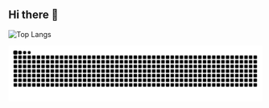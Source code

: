 ## Hi there 👋

![Top Langs](https://github-readme-stats.vercel.app/api/top-langs/?username=123THU)

<picture>
  <source media="(prefers-color-scheme: dark)" srcset="https://raw.githubusercontent.com/123THU/123THU/output/github-contribution-grid-snake-dark.svg">
  <source media="(prefers-color-scheme: light)" srcset="https://raw.githubusercontent.com/123THU/123THU/output/github-contribution-grid-snake.svg">
  <img alt="github contribution grid snake animation" src="https://raw.githubusercontent.com/123THU/123THU/output/github-contribution-grid-snake.svg">
</picture>

<!--
**123THU/123THU** is a ✨ _special_ ✨ repository because its `README.md` (this file) appears on your GitHub profile.

Here are some ideas to get you started:

- 🔭 I’m currently working on ...
- 🌱 I’m currently learning ...
- 👯 I’m looking to collaborate on ...
- 🤔 I’m looking for help with ...
- 💬 Ask me about ...
- 📫 How to reach me: ...
- 😄 Pronouns: ...
- ⚡ Fun fact: ...
-->
